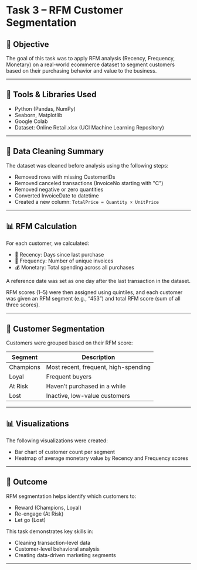# Task 3 – RFM Customer Segmentation

## 📌 Objective

The goal of this task was to apply RFM analysis (Recency, Frequency, Monetary) on a real-world ecommerce dataset to segment customers based on their purchasing behavior and value to the business.

---

## 🧰 Tools & Libraries Used

- Python (Pandas, NumPy)
- Seaborn, Matplotlib
- Google Colab
- Dataset: Online Retail.xlsx (UCI Machine Learning Repository)

---

## 🧹 Data Cleaning Summary

The dataset was cleaned before analysis using the following steps:

- Removed rows with missing CustomerIDs
- Removed canceled transactions (InvoiceNo starting with "C")
- Removed negative or zero quantities
- Converted InvoiceDate to datetime
- Created a new column: `TotalPrice = Quantity × UnitPrice`

---

## 📊 RFM Calculation

For each customer, we calculated:

- 📅 Recency: Days since last purchase  
- 🔁 Frequency: Number of unique invoices  
- 💰 Monetary: Total spending across all purchases

A reference date was set as one day after the last transaction in the dataset.

RFM scores (1–5) were then assigned using quintiles, and each customer was given an RFM segment (e.g., “453”) and total RFM score (sum of all three scores).

---

## 🧱 Customer Segmentation

Customers were grouped based on their RFM score:

| Segment     | Description                          |
|-------------|--------------------------------------|
| Champions   | Most recent, frequent, high-spending |
| Loyal       | Frequent buyers                      |
| At Risk     | Haven’t purchased in a while         |
| Lost        | Inactive, low-value customers        |

---

## 📊 Visualizations

The following visualizations were created:

- Bar chart of customer count per segment
- Heatmap of average monetary value by Recency and Frequency scores

---

## 🎯 Outcome

RFM segmentation helps identify which customers to:

- Reward (Champions, Loyal)
- Re-engage (At Risk)
- Let go (Lost)

This task demonstrates key skills in:

- Cleaning transaction-level data
- Customer-level behavioral analysis
- Creating data-driven marketing segments

---



